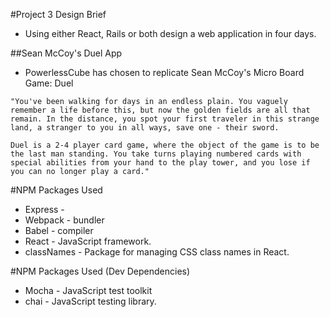 #Project 3 Design Brief
- Using either React, Rails or both design a web application in four days.

##Sean McCoy's Duel App
- PowerlessCube has chosen to replicate Sean McCoy's Micro Board Game: Duel
```
"You've been walking for days in an endless plain. You vaguely remember a life before this, but now the golden fields are all that remain. In the distance, you spot your first traveler in this strange land, a stranger to you in all ways, save one -­ their sword.

Duel is a 2-­4 player card game, where the object of the game is to be the last man standing. You take turns playing numbered cards with special abilities from your hand to the play tower, and you lose if you can no longer play a card."
```

#NPM Packages Used
- Express -
- Webpack - bundler
- Babel - compiler
- React - JavaScript framework.
- classNames - Package for managing CSS class names in React.

#NPM Packages Used (Dev Dependencies)
- Mocha - JavaScript test toolkit
- chai - JavaScript testing library.
